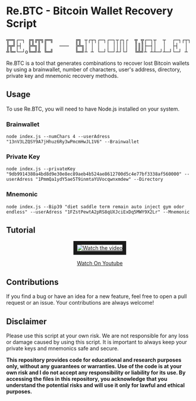 # Re.BTC - Bitcoin Wallet Recovery Script

<pre align="center">
╦═╗┌─┐ ╔╗╔╦╗╔═╗       ╔╗ ┬┌┬┐┌─┐┌─┐┬┌┐┌  ╦ ╦┌─┐┬  ┬  ┌─┐┌┬┐  ╦═╗┌─┐┌─┐┌─┐┬  ┬┌─┐┬─┐┬ ┬  ╔═╗┌─┐┬─┐┬┌─┐┌┬┐
╠╦╝├┤  ╠╩╗║ ║    ───  ╠╩╗│ │ │  │ │││││  ║║║├─┤│  │  ├┤  │   ╠╦╝├┤ │  │ │└┐┌┘├┤ ├┬┘└┬┘  ╚═╗│  ├┬┘│├─┘ │ 
╩╚═└─┘o╚═╝╩ ╚═╝       ╚═╝┴ ┴ └─┘└─┘┴┘└┘  ╚╩╝┴ ┴┴─┘┴─┘└─┘ ┴   ╩╚═└─┘└─┘└─┘ └┘ └─┘┴└─ ┴   ╚═╝└─┘┴└─┴┴   ┴o
</pre>

Re.BTC is a tool that generates combinations to recover lost Bitcoin wallets by using a brainwallet, number of characters, user's address, directory, private key and mnemonic recovery methods.

## Usage

To use Re.BTC, you will need to have Node.js installed on your system.

### Brainwallet

```
node index.js --numChars 4 --userAdress "13nV3LZQSY9A7jHhuz6Ry3wPmcmHwJL1V6" --Brainwallet
```

### Private Key
 
```
node index.js --privateKey "9db9914380a4bd8d9e30e8ec89aeb4b524ae8612700d5c4e77bf3338af560000" --userAdress "1PmmQa1ydY5ae5T9inmtaYUVocqwnxmdew" --Directory
```
 
### Mnemonic
 
```
node index.js --Bip39 "diet saddle term remain auto inject gym odor endless" --userAdress "1FZstPewtA2pRS8qUXJciExDq5MWY9X2Lr" --Mnemonic
```
 
## Tutorial

<div align="center">
<a href="https://www.youtube.com/watch?v=YPlGtHfDWSE" target="_blank">
 <img src="http://img.youtube.com/vi/YPlGtHfDWSE/hqdefault.jpg" alt="Watch the video" width="full" height="full" border="10" />
</a>

<a href="https://youtu.be/YPlGtHfDWSE">Watch On Youtube</a>
</div>


## Contributions
 
If you find a bug or have an idea for a new feature, feel free to open a pull request or an issue. Your contributions are always welcome!

 
## Disclaimer
 
Please use this script at your own risk. We are not responsible for any loss or damage caused by using this script. It is important to always keep your private keys and mnemonics safe and secure.

**This repository provides code for educational and research purposes only, without any guarantees or warranties. Use of the code is at your own risk and I do not accept any responsibility or liability for its use. By accessing the files in this repository, you acknowledge that you understand the potential risks and will use it only for lawful and ethical purposes.**

